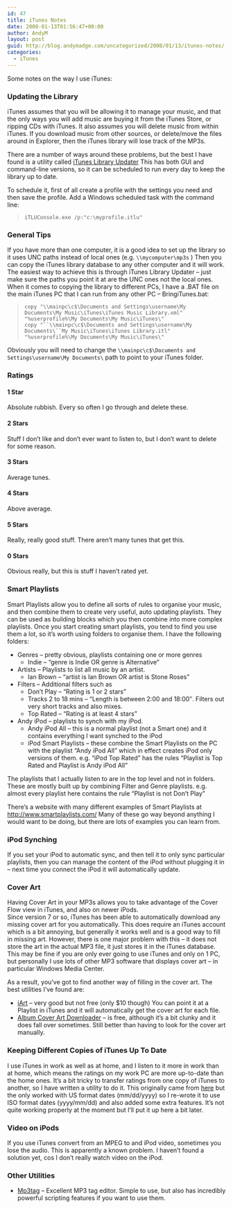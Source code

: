 ```yaml
---
id: 47
title: iTunes Notes
date: 2008-01-13T01:56:47+00:00
author: AndyM
layout: post
guid: http://blog.andymadge.com/uncategorized/2008/01/13/itunes-notes/
categories:
  - iTunes
---
```

Some notes on the way I use iTunes:

### Updating the Library

iTunes assumes that you will be allowing it to manage your music, and that the only ways you will add music are buying it from the iTunes Store, or ripping CDs with iTunes. It also assumes you will delete music from within iTunes. If you download music from other sources, or delete/move the files around in Explorer, then the iTunes library will lose track of the MP3s.<!--more-->

There are a number of ways around these problems, but the best I have found is a utility called <a href="http://itlu.ownz.ch/wordpress/" target="_blank" class="broken_link">iTunes Library Updater</a> This has both GUI and command-line versions, so it can be scheduled to run every day to keep the library up to date.

To schedule it, first of all create a profile with the settings you need and then save the profile. Add a Windows scheduled task with the command line:

> `iTLUConsole.exe /p:"c:\myprofile.itlu"`

### General Tips

If you have more than one computer, it is a good idea to set up the library so it uses UNC paths instead of local ones (e.g. `\\mycomputer\mp3s` ) Then you can copy the iTunes library database to any other computer and it will work. The easiest way to achieve this is through iTunes Library Updater &#8211; just make sure the paths you point it at are the UNC ones not the local ones. When it comes to copying the library to different PCs, I have a .BAT file on the main iTunes PC that I can run from any other PC &#8211; BringiTunes.bat:

> `copy "\\mainpc\c$\Documents and Settings\username\My Documents\My Music\iTunes\iTunes Music Library.xml" "%userprofile%\My Documents\My Music\iTunes\"`  
>  `copy "``\\mainpc\c$\Documents and Settings\username\My Documents\``My Music\iTunes\iTunes Library.itl" "%userprofile%\My Documents\My Music\iTunes\"`

Obviously you will need to change the `\\mainpc\c$\Documents and Settings\username\My Documents\` path to point to your iTunes folder.

### Ratings

#### 1 Star

Absolute rubbish. Every so often I go through and delete these.

#### 2 Stars

Stuff I don&#8217;t like and don&#8217;t ever want to listen to, but I don&#8217;t want to delete for some reason.

#### 3 Stars

Average tunes.

#### 4 Stars

Above average.

#### 5 Stars

Really, really good stuff. There aren&#8217;t many tunes that get this.

#### 0 Stars

Obvious really, but this is stuff I haven&#8217;t rated yet.

### Smart Playlists

Smart Playlists allow you to define all sorts of rules to organise your music, and then combine them to create very useful, auto updating playlists. They can be used as building blocks which you then combine into more complex playlists. Once you start creating smart playlists, you tend to find you use them a lot, so it&#8217;s worth using folders to organise them. I have the following folders:

  * Genres &#8211; pretty obvious, playlists containing one or more genres 
      * Indie &#8211; &#8220;genre is Indie OR genre is Alternative&#8221;
  * Artists &#8211; Playlists to list all music by an artist. 
      * Ian Brown &#8211; &#8220;artist is Ian Brown OR artist is Stone Roses&#8221;
  * Filters &#8211; Additional filters such as 
      * Don&#8217;t Play &#8211; &#8220;Rating is 1 or 2 stars&#8221;
      * Tracks 2 to 18 mins &#8211; &#8220;Length is between 2:00 and 18:00&#8243;. Filters out very short tracks and also mixes.
      * Top Rated &#8211; &#8220;Rating is at least 4 stars&#8221;
  * Andy iPod &#8211; playlists to synch with my iPod. 
      * Andy iPod All &#8211; this is a normal playlist (not a Smart one) and it contains everything I want synched to the iPod
      * iPod Smart Playlists &#8211; these combine the Smart Playlists on the PC with the playlist &#8220;Andy iPod All&#8221; which in effect creates iPod only versions of them. e.g. &#8220;iPod Top Rated&#8221; has the rules &#8220;Playlist is Top Rated and Playlist is Andy iPod All&#8221;

The playlists that I actually listen to are in the top level and not in folders. These are mostly built up by combining Filter and Genre playlists. e.g. almost every playlist here contains the rule &#8220;Playlist is not Don&#8217;t Play&#8221;

There&#8217;s a website with many different examples of Smart Playlists at <a href="http://www.smartplaylists.com/" target="_blank">http://www.smartplaylists.com/</a> Many of these go way beyond anything I would want to be doing, but there are lots of examples you can learn from.

### iPod Synching

If you set your iPod to automatic sync, and then tell it to only sync particular playlists, then you can manage the content of the iPod without plugging it in &#8211; next time you connect the iPod it will automatically update.

### Cover Art

Having Cover Art in your MP3s allows you to take advantage of the Cover Flow view in iTunes, and also on newer iPods.  
Since version 7 or so, iTunes has been able to automatically download any missing cover art for you automatically. This does require an iTunes account which is a bit annoying, but generally it works well and is a good way to fill in missing art. However, there is one major problem with this &#8211; it does not store the art in the actual MP3 file, it just stores it in the iTunes database. This may be fine if you are only ever going to use iTunes and only on 1 PC, but personally I use lots of other MP3 software that displays cover art &#8211; in particular Windows Media Center.

As a result, you&#8217;ve got to find another way of filling in the cover art. The best utilities I&#8217;ve found are:

  * <a href="http://www.ipodsoft.com/" target="_blank">iArt</a> &#8211; very good but not free (only $10 though) You can point it at a Playlist in iTunes and it will automatically get the cover art for each file.
  * <a href="http://album-cover-art-downloader.en.softonic.com/" target="_blank">Album Cover Art Downloader</a> &#8211; is free, although it&#8217;s a bit clunky and it does fall over sometimes. Still better than having to look for the cover art manually.

### Keeping Different Copies of iTunes Up To Date

I use iTunes in work as well as at home, and I listen to it more in work than at home, which means the ratings on my work PC are more up-to-date than the home ones. It&#8217;s a bit tricky to transfer ratings from one copy of iTunes to another, so I have written a utility to do it. This originally came from [here](http://www.hydrogenaudio.org/forums/index.php?showtopic=34668) but the only worked with US format dates (mm/dd/yyyy) so I re-wrote it to use ISO format dates (yyyy/mm/dd) and also added some extra features. It&#8217;s not quite working properly at the moment but I&#8217;ll put it up here a bit later.

### Video on iPods

If you use iTunes convert from an MPEG to and iPod video, sometimes you lose the audio. This is apparently a known problem. I haven&#8217;t found a solution yet, cos I don&#8217;t really watch video on the iPod.

### Other Utilities

  * <a href="http://www.mp3tag.de/en/" target="_blank">Mp3tag</a> &#8211; Excellent MP3 tag editor. Simple to use, but also has incredibly powerful scripting features if you want to use them.
